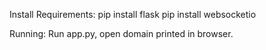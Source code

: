 Install Requirements:
pip install flask
pip install websocketio

Running:
Run app.py, open domain printed in browser. 
